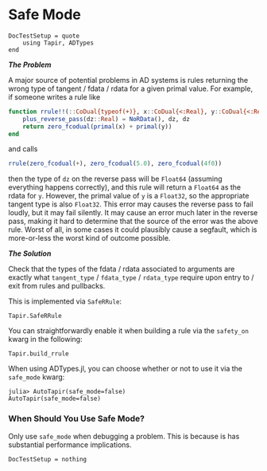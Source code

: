 # Safe Mode

```@meta
DocTestSetup = quote
    using Tapir, ADTypes
end
```


_**The Problem**_

A major source of potential problems in AD systems is rules returning the wrong type of tangent / fdata / rdata for a given primal value.
For example, if someone writes a rule like
```julia
function rrule!!(::CoDual{typeof(+)}, x::CoDual{<:Real}, y::CoDual{<:Real})
    plus_reverse_pass(dz::Real) = NoRData(), dz, dz
    return zero_fcodual(primal(x) + primal(y))
end
```
and calls
```julia
rrule(zero_fcodual(+), zero_fcodual(5.0), zero_fcodual(4f0))
```
then the type of `dz` on the reverse pass will be `Float64` (assuming everything happens correctly), and this rule will return a `Float64` as the rdata for `y`.
However, the primal value of `y` is a `Float32`, so the appropriate tangent type is also `Float32`.
This error may causes the reverse pass to fail loudly, but it may fail silently.
It may cause an error much later in the reverse pass, making it hard to determine that the source of the error was the above rule.
Worst of all, in some cases it could plausibly cause a segfault, which is more-or-less the worst kind of outcome possible.


_**The Solution**_

Check that the types of the fdata / rdata associated to arguments are exactly what `tangent_type` / `fdata_type` / `rdata_type` require upon entry to / exit from rules and pullbacks.

This is implemented via `SafeRRule`:
```@docs
Tapir.SafeRRule
```

You can straightforwardly enable it when building a rule via the `safety_on` kwarg in the following:
```@docs
Tapir.build_rrule
```

When using ADTypes.jl, you can choose whether or not to use it via the `safe_mode` kwarg:
```jldoctest
julia> AutoTapir(safe_mode=false)
AutoTapir(safe_mode=false)
```

### When Should You Use Safe Mode?

Only use `safe_mode` when debugging a problem.
This is because is has substantial performance implications.


```@meta
DocTestSetup = nothing
```